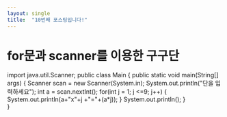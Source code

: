 ```yaml
---
layout: single
title:  "10번째 포스팅입니다!"
---
```

# for문과 scanner를 이용한 구구단 
import java.util.Scanner;
public class Main {
	public static void main(String[] args) {
		Scanner scan = new Scanner(System.in);
		System.out.println("단을 입력하세요");
		int a = scan.nextInt();	
		for(int j = 1; j <=9; j++) {
			System.out.println(a+"x"+j +"="+(a*j));
		}
		System.out.println();
		}	
		}
